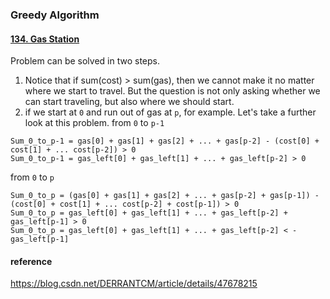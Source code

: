 ### Greedy Algorithm

#### [134. Gas Station](https://leetcode.com/problems/gas-station/)
Problem can be solved in two steps.
1. Notice that if sum(cost) > sum(gas), then we cannot make it no matter where we start to travel.
But the question is not only asking whether we can start traveling, but also where we should start.
2. if we start at `0` and run out of gas at `p`, for example. Let's take a further look at this problem.
from `0` to `p-1`
```
Sum_0_to_p-1 = gas[0] + gas[1] + gas[2] + ... + gas[p-2] - (cost[0] + cost[1] + ... cost[p-2]) > 0
Sum_0_to_p-1 = gas_left[0] + gas_left[1] + ... + gas_left[p-2] > 0
```

from `0` to `p`
```
Sum_0_to_p = (gas[0] + gas[1] + gas[2] + ... + gas[p-2] + gas[p-1]) - (cost[0] + cost[1] + ... cost[p-2] + cost[p-1]) > 0
Sum_0_to_p = gas_left[0] + gas_left[1] + ... + gas_left[p-2] + gas_left[p-1] > 0
Sum_0_to_p = gas_left[0] + gas_left[1] + ... + gas_left[p-2] < - gas_left[p-1] 
```


#### reference
https://blog.csdn.net/DERRANTCM/article/details/47678215
